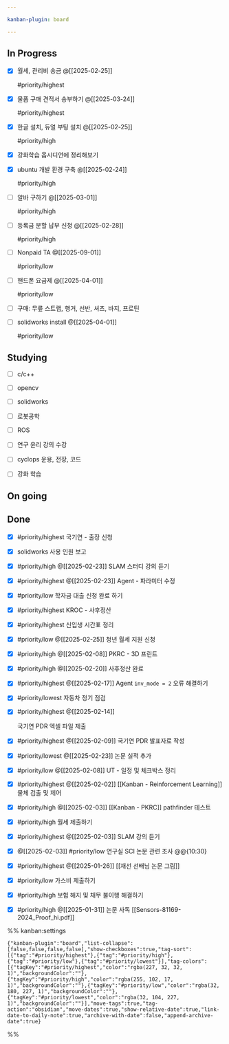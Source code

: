 ```yaml
---

kanban-plugin: board

---
```


## In Progress

- [x] 월세, 관리비 송금
	@[[2025-02-25]]
	
	#priority/highest
- [x] 물품 구매 견적서 송부하기
	@[[2025-03-24]]
	
	#priority/highest
- [x] 한글 설치, 듀얼 부팅 설치
	@[[2025-02-25]]
	
	#priority/high
- [x] 강화학습 옵시디언에 정리해보기
- [x] ubuntu 개발 환경 구축
	@[[2025-02-24]]
	
	#priority/high
- [ ] 알바 구하기
	@[[2025-03-01]]
	
	#priority/high
- [ ] 등록금 분할 납부 신청
	@[[2025-02-28]]
	
	#priority/high
- [ ] Nonpaid TA
	@[[2025-09-01]]
	
	#priority/low
- [ ] 핸드폰 요금제
	@[[2025-04-01]]
	
	#priority/low
- [ ] 구매: 무릎 스트랩, 행거, 선반, 셔츠, 바지, 프로틴
- [ ] solidworks install
	@[[2025-04-01]]
	
	#priority/low


## Studying

- [ ] c/c++
- [ ] opencv
- [ ] solidworks
- [ ] 로봇공학
- [ ] ROS
- [ ] 연구 윤리 강의 수강
- [ ] cyclops 운용, 전장, 코드
- [ ] 강화 학습


## On going



## Done

- [x] #priority/highest 
	국기연 - 출장 신청
- [x] solidworks 사용 인원 보고
- [x] #priority/high @[[2025-02-23]]
	SLAM 스터디 강의 듣기
- [x] #priority/highest
	@[[2025-02-23]]
	Agent - 파라미터 수정
- [x] #priority/low 
	학자금 대출 신청 완료 하기
- [x] #priority/highest KROC - 사후정산
- [x] #priority/highest 
	신입생 시간표 정리
- [x] #priority/low @[[2025-02-25]]
	청년 월세 지원 신청
- [x] #priority/high
	@[[2025-02-08]]
	PKRC - 3D 프린트
- [x] #priority/high 
	@[[2025-02-20]]
	사후정산 완료
- [x] #priority/highest @[[2025-02-17]]
	Agent `inv_mode = 2` 오류 해결하기
- [x] #priority/lowest 
	자동차 정기 점검
- [x] #priority/highest @[[2025-02-14]]
	
	국기연 PDR 엑셀 파일 제출
- [x] #priority/highest  @[[2025-02-09]]
	국기연 PDR 발표자료 작성
- [x] #priority/lowest 
	@[[2025-02-23]]
	논문 실적 추가
- [x] #priority/low
	@[[2025-02-08]]
	UT - 일정 및 체크박스 정리
- [x] #priority/highest @[[2025-02-02]]
	[[Kanban - Reinforcement Learning]]
	물체 검출 및 제어
- [x] #priority/high 
	@[[2025-02-03]]
	[[Kanban - PKRC]]
	pathfinder 테스트
- [x] #priority/high
	월세 제출하기
- [x] #priority/highest @[[2025-02-03]]
	SLAM 강의 듣기
- [x] @[[2025-02-03]]
	#priority/low 
	연구실 SCI 논문 관련 조사 @@{10:30}
- [x] #priority/highest 
	@[[2025-01-26]]
	[[재선 선배님 논문 그림]]
- [x] #priority/low 
	가스비 제출하기
- [x] #priority/high 
	보험 해지 및 채무 불이행 해결하기
- [x] #priority/high @[[2025-01-31]]
	논문 사독
	[[Sensors-81169-2024_Proof_hi.pdf]]




%% kanban:settings
```
{"kanban-plugin":"board","list-collapse":[false,false,false,false],"show-checkboxes":true,"tag-sort":[{"tag":"#priority/highest"},{"tag":"#priority/high"},{"tag":"#priority/low"},{"tag":"#priority/lowest"}],"tag-colors":[{"tagKey":"#priority/highest","color":"rgba(227, 32, 32, 1)","backgroundColor":""},{"tagKey":"#priority/high","color":"rgba(255, 102, 17, 1)","backgroundColor":""},{"tagKey":"#priority/low","color":"rgba(32, 180, 227, 1)","backgroundColor":""},{"tagKey":"#priority/lowest","color":"rgba(32, 104, 227, 1)","backgroundColor":""}],"move-tags":true,"tag-action":"obsidian","move-dates":true,"show-relative-date":true,"link-date-to-daily-note":true,"archive-with-date":false,"append-archive-date":true}
```
%%